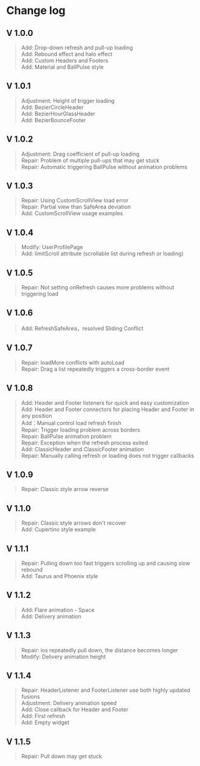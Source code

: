 # Change log

## V 1.0.0
>Add: Drop-down refresh and pull-up loading  
>Add: Rebound effect and halo effect  
>Add: Custom Headers and Footers  
>Add: Material and BallPulse style

## V 1.0.1
>Adjustment: Height of trigger loading  
>Add: BezierCircleHeader  
>Add: BezierHourGlassHeader  
>Add: BezierBounceFooter

## V 1.0.2
>Adjustment: Drag coefficient of pull-up loading  
>Repair: Problem of multiple pull-ups that may get stuck  
>Repair: Automatic triggering BallPulse without animation problems  

## V 1.0.3
>Repair: Using CustomScrollView load error  
>Repair: Partial view than SafeArea deviation  
>Add: CustomScrollView usage examples  

## V 1.0.4
>Modify: UserProfilePage  
>Add: limitScroll attribute (scrollable list during refresh or loading)  

## V 1.0.5
>Repair: Not setting onRefresh causes more problems without triggering load  

## V 1.0.6
>Add: RefreshSafeArea，resolved Sliding Conflict  

## V 1.0.7
>Repair: loadMore conflicts with autoLoad  
>Repair: Drag a list repeatedly triggers a cross-border event  

## V 1.0.8
>Add: Header and Footer listeners for quick and easy customization  
>Add: Header and Footer connectors for placing Header and Footer in any position  
>Add：Manual control load refresh finish  
>Repair: Trigger loading problem across borders  
>Repair: BallPulse animation problem  
>Repair: Exception when the refresh process exited  
>Add: ClassicHeader and ClassicFooter animation  
>Repair: Manually calling refresh or loading does not trigger callbacks  

## V 1.0.9
>Repair: Classic style arrow reverse  

## V 1.1.0
>Repair: Classic style arrows don't recover  
>Add: Cupertino style example  

## V 1.1.1
>Repair: Pulling down too fast triggers scrolling up and causing slow rebound  
>Add: Taurus and Phoenix style  

## V 1.1.2
>Add: Flare animation - Space  
>Add: Delivery animation  

## V 1.1.3
>Repair: ios repeatedly pull down, the distance becomes longer  
>Modify: Delivery animation height  

## V 1.1.4
>Repair: HeaderListener and FooterListener use both highly updated fusions  
>Adjustment: Delivery animation speed  
>Add: Close callback for Header and Footer  
>Add: First refresh  
>Add: Empty widget  

## V 1.1.5
>Repair: Pull down may get stuck  
